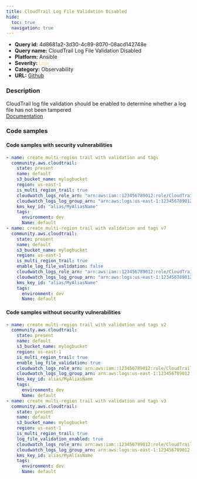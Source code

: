 ```yaml
---
title: CloudTrail Log File Validation Disabled
hide:
  toc: true
  navigation: true
---
```


<style>
  .highlight .hll {
    background-color: #ff171742;
  }
  .md-content {
    max-width: 1100px;
    margin: 0 auto;
  }
</style>

-   **Query id:** 4d8681a2-3d30-4c89-8070-08acd142748e
-   **Query name:** CloudTrail Log File Validation Disabled
-   **Platform:** Ansible
-   **Severity:** <span style="color:#edd57e">Low</span>
-   **Category:** Observability
-   **URL:** [Github](https://github.com/Checkmarx/kics/tree/master/assets/queries/ansible/aws/cloudtrail_log_file_validation_disabled)

### Description
CloudTrail log file validation should be enabled to determine whether a log file has not been tampered<br>
[Documentation](https://docs.ansible.com/ansible/latest/collections/community/aws/cloudtrail_module.html)

### Code samples
#### Code samples with security vulnerabilities
```yaml title="Positive test num. 1 - yaml file" hl_lines="2 21"
- name: create multi-region trail with validation and tags
  community.aws.cloudtrail:
    state: present
    name: default
    s3_bucket_name: mylogbucket
    region: us-east-1
    is_multi_region_trail: true
    cloudwatch_logs_role_arn: "arn:aws:iam::123456789012:role/CloudTrail_CloudWatchLogs_Role"
    cloudwatch_logs_log_group_arn: "arn:aws:logs:us-east-1:123456789012:log-group:CloudTrail/DefaultLogGroup:*"
    kms_key_id: "alias/MyAliasName"
    tags:
      environment: dev
      Name: default
- name: create multi-region trail with validation and tags v7
  community.aws.cloudtrail:
    state: present
    name: default
    s3_bucket_name: mylogbucket
    region: us-east-1
    is_multi_region_trail: true
    enable_log_file_validation: false
    cloudwatch_logs_role_arn: "arn:aws:iam::123456789012:role/CloudTrail_CloudWatchLogs_Role"
    cloudwatch_logs_log_group_arn: "arn:aws:logs:us-east-1:123456789012:log-group:CloudTrail/DefaultLogGroup:*"
    kms_key_id: "alias/MyAliasName"
    tags:
      environment: dev
      Name: default

```


#### Code samples without security vulnerabilities
```yaml title="Negative test num. 1 - yaml file"
- name: create multi-region trail with validation and tags v2
  community.aws.cloudtrail:
    state: present
    name: default
    s3_bucket_name: mylogbucket
    region: us-east-1
    is_multi_region_trail: true
    enable_log_file_validation: true
    cloudwatch_logs_role_arn: arn:aws:iam::123456789012:role/CloudTrail_CloudWatchLogs_Role
    cloudwatch_logs_log_group_arn: arn:aws:logs:us-east-1:123456789012:log-group:CloudTrail/DefaultLogGroup:*
    kms_key_id: alias/MyAliasName
    tags:
      environment: dev
      Name: default
- name: create multi-region trail with validation and tags v3
  community.aws.cloudtrail:
    state: present
    name: default
    s3_bucket_name: mylogbucket
    region: us-east-1
    is_multi_region_trail: true
    log_file_validation_enabled: true
    cloudwatch_logs_role_arn: arn:aws:iam::123456789012:role/CloudTrail_CloudWatchLogs_Role
    cloudwatch_logs_log_group_arn: arn:aws:logs:us-east-1:123456789012:log-group:CloudTrail/DefaultLogGroup:*
    kms_key_id: alias/MyAliasName
    tags:
      environment: dev
      Name: default

```
